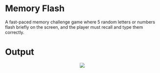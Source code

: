 # Memory Flash

A fast-paced memory challenge game where 5 random letters or numbers flash briefly on the screen, and the player must recall and type them correctly.

# Output

<center>
    <img src="./screenshots/Memory_Flash.gif" />
</center>